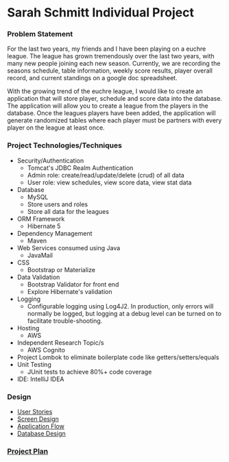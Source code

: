 # Sarah Schmitt Individual Project

### Problem Statement
For the last two years, my friends and I have been playing on a euchre league. The league has grown
tremendously over the last two years, with many new people joining each new season. Currently, we are 
recording the seasons schedule, table information, weekly score results, player overall record, and 
current standings on a google doc spreadsheet. 

With the growing trend of the euchre league, I would like to create an application that will store
player, schedule and score data into the database. The application will allow you to create a league
from the players in the database. Once the leagues players have been added, the application will generate 
randomized tables where each player must be partners with every player on the league at least once.

### Project Technologies/Techniques 

* Security/Authentication
  * Tomcat's JDBC Realm Authentication
  * Admin role: create/read/update/delete (crud) of all data
  * User role: view schedules, view score data, view stat data
* Database
  * MySQL
  * Store users and roles
  * Store all data for the leagues
* ORM Framework
  * Hibernate 5
* Dependency Management
  * Maven
* Web Services consumed using Java
  * JavaMail
* CSS 
  * Bootstrap or Materialize
* Data Validation
  * Bootstrap Validator for front end
  * Explore Hibernate's validation
* Logging
  * Configurable logging using Log4J2. In production, only errors will normally be logged, but logging at a debug level can be turned on to facilitate trouble-shooting. 
* Hosting
  * AWS
* Independent Research Topic/s
  * AWS Cognito 
* Project Lombok to eliminate boilerplate code like getters/setters/equals
* Unit Testing
  * JUnit tests to achieve 80%+ code coverage 
* IDE: IntelliJ IDEA

### Design

* [User Stories](DesignDocuments/userStories.md)
* [Screen Design](DesignDocuments/wireframes/)
* [Application Flow](DesignDocuments/applicationFlow.md)
* [Database Design](DesignDocuments/FinalDatabaseDiagram.png)

### [Project Plan](ProjectPlan.md)



